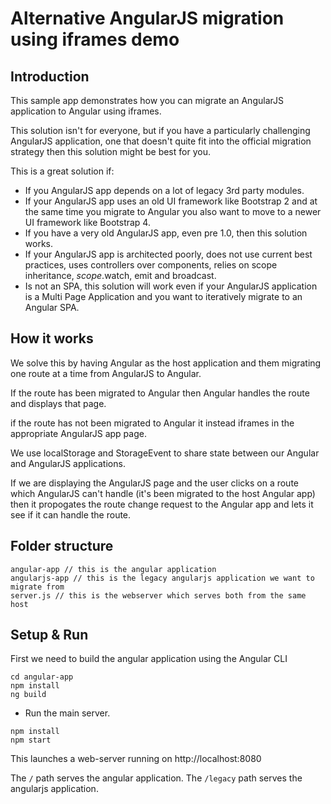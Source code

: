 # Alternative AngularJS migration using iframes demo

## Introduction

This sample app demonstrates how you can migrate an AngularJS application to Angular using iframes.

This solution isn't for everyone, but if you have a particularly challenging AngularJS application, one that doesn't quite fit into the official migration strategy then this solution might be best for you.

This is a great solution if:

- If you AngularJS app depends on a lot of legacy 3rd party modules.
- If your AngularJS app uses an old UI framework like Bootstrap 2 and at the same time you migrate to Angular you also want to move to a newer UI framework like Bootstrap 4.
- If you have a very old AngularJS app, even pre 1.0, then this solution works.
- If your AngularJS app is architected poorly, does not use current best practices, uses controllers over components, relies on scope inheritance, $scope.$watch, emit and broadcast.
- Is not an SPA, this solution will work even if your AngularJS application is a Multi Page Application and you want to iteratively migrate to an Angular SPA.

## How it works

We solve this by having Angular as the host application and them migrating one route at a time from AngularJS to Angular.

If the route has been migrated to Angular then Angular handles the route and displays that page.

if the route has not been migrated to Angular it instead iframes in the appropriate AngularJS app page.

We use localStorage and StorageEvent to share state between our Angular and AngularJS applications.

If we are displaying the AngularJS page and the user clicks on a route which AngularJS can't handle (it's been migrated to the host Angular app) then it propogates the route change request to the Angular app and lets it see if it can handle the route.

## Folder structure

```
angular-app // this is the angular application
angularjs-app // this is the legacy angularjs application we want to migrate from
server.js // this is the webserver which serves both from the same host
```

## Setup & Run

First we need to build the angular application using the Angular CLI

```
cd angular-app
npm install
ng build
```

- Run the main server.

```
npm install
npm start
```

This launches a web-server running on http://localhost:8080

The `/` path serves the angular application.
The `/legacy` path serves the angularjs application.

